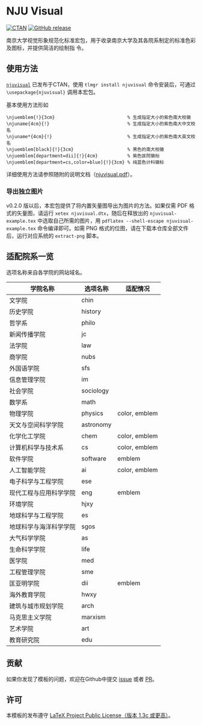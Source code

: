 # NJU Visual
[![CTAN](https://img.shields.io/ctan/v/njuvisual.svg)](https://www.ctan.org/pkg/njuvisual)
[![GitHub release](https://img.shields.io/github/release/nju-lug/NJUVisual/all.svg)](https://github.com/nju-lug/NJUVisual/releases/latest)

南京大学视觉形象规范化标准宏包，用于收录南京大学及其各院系制定的标准色彩及图标，并提供简洁的绘制指
令。

## 使用方法

[`njuvisual`](https://ctan.org/pkg/njuvisual) 已发布于CTAN，使用 `tlmgr install njuvisual` 命令安装后，可通过 `\usepackage{njuvisual}` 调用本宏包。

基本使用方法形如
```
\njuemblem{!}{3cm}                           % 生成指定大小的紫色南大校徽
\njuname{4cm}{!}                             % 生成指定大小的紫色南大中文校名
\njuname*{4cm}{!}                            % 生成指定大小的紫色南大英文校名
\njuemblem[black]{!}{3cm}                    % 黑色的南大校徽
\njuemblem[department=dii]{!}{4cm}           % 紫色匡院徽标
\njuemblem[department=cs,color=blue]{!}{3cm} % 纯蓝色计科徽标
```

详细使用方法请参照随附的说明文档（[njuvisual.pdf](https://github.com/nju-lug/NJUVisual/releases/latest/)）。

### 导出独立图片

v0.2.0 版以后，本宏包提供了将内置矢量图导出为图片的方法。如果仅需 PDF 格式的矢量图，请运行 `xetex njuvisual.dtx`，随后在释放出的 `njuvisual-example.tex` 中选取自己所需的图片，用 `pdflatex --shell-escape njuvisual-example.tex` 命令编译即可。如需 PNG 格式的位图，请在下载本仓库全部文件后，运行对应系统的 `extract-png` 脚本。

## 适配院系一览

选项名称来自各学院的网站域名。

| 学院名称               |  选项名称 |  适配情况     |
| ---------------------- | --------- | ------------- |
| 文学院                 | chin      |               |
| 历史学院               | history   |               |
| 哲学系                 | philo     |               |
| 新闻传播学院           | jc        |               |
| 法学院                 | law       |               |
| 商学院                 | nubs      |               |
| 外国语学院             | sfs       |               |
| 信息管理学院           | im        |               |
| 社会学院               | sociology |               |
| 数学系                 | math      |               |
| 物理学院               | physics   | color, emblem |
| 天文与空间科学学院     | astronomy |               |
| 化学化工学院           | chem      | color, emblem |
| 计算机科学与技术系     | cs        | color, emblem |
| 软件学院               | software  | emblem        |
| 人工智能学院           | ai        | color, emblem |
| 电子科学与工程学院     | ese       |               |
| 现代工程与应用科学学院 | eng       | emblem        |
| 环境学院               | hjxy      |               |
| 地球科学与工程学院     | es        |               |
| 地球科学与海洋科学学院 | sgos      |               |
| 大气科学学院           | as        |               |
| 生命科学学院           | life      |               |
| 医学院                 | med       |               |
| 工程管理学院           | sme       |               |
| 匡亚明学院             | dii       | emblem        |
| 海外教育学院           | hwxy      |               |
| 建筑与城市规划学院     | arch      |               |
| 马克思主义学院         | marxism   |               |
| 艺术学院               | art       |               |
| 教育研究院             | edu       |               |

## 贡献

如果你发现了模板的问题，欢迎在Github中提交 [issue](https://github.com/nju-lug/NJUVisual/issues) 或者 [PR](https://github.com/nju-lug/NJUVisual/pulls)。

## 许可

本模板的发布遵守 [LaTeX Project Public License（版本 1.3c 或更高）](https://www.latex-project.org/lppl/lppl-1-3c/)。

